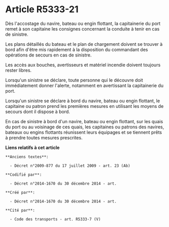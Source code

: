 # Article R5333-21

Dès l'accostage du navire, bateau ou engin flottant, la capitainerie du port remet à son capitaine les consignes concernant
la conduite à tenir en cas de sinistre.

Les plans détaillés du bateau et le plan de chargement doivent se trouver à bord afin d'être mis rapidement à la disposition
du commandant des opérations de secours en cas de sinistre.

Les accès aux bouches, avertisseurs et matériel incendie doivent toujours rester libres.

Lorsqu'un sinistre se déclare, toute personne qui le découvre doit immédiatement donner l'alerte, notamment en avertissant la
capitainerie du port.

Lorsqu'un sinistre se déclare à bord du navire, bateau ou engin flottant, le capitaine ou patron prend les premières mesures
en utilisant les moyens de secours dont il dispose à bord.

En cas de sinistre à bord d'un navire, bateau ou engin flottant, sur les quais du port ou au voisinage de ces quais, les
capitaines ou patrons des navires, bateaux ou engins flottants réunissent leurs équipages et se tiennent prêts à prendre
toutes mesures prescrites.

**Liens relatifs à cet article**

	**Anciens textes**:

	  - Décret n°2009-877 du 17 juillet 2009 - art. 23 (Ab)

	**Codifié par**:

	  - Décret n°2014-1670 du 30 décembre 2014 - art.

	**Créé par**:

	  - Décret n°2014-1670 du 30 décembre 2014 - art.

	**Cité par**:

	  - Code des transports - art. R5333-7 (V)
